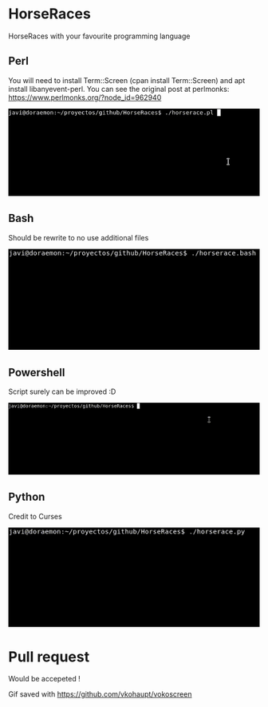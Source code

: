 # HorseRaces
HorseRaces with your favourite programming language

## Perl
You will need to install Term::Screen (cpan install Term::Screen)
and apt install libanyevent-perl. You can see the original post at perlmonks:
https://www.perlmonks.org/?node_id=962940

![race with Perl](horserace.pl.gif)

## Bash
Should be rewrite to no use additional files

![race with bash](horserace.bash.gif)


## Powershell
Script surely can be improved :D

![race with powershell](horserace.ps1.gif)

## Python
Credit to Curses 

![race with python](horserace.py.gif)

# Pull request
Would be accepeted !

Gif saved with https://github.com/vkohaupt/vokoscreen
